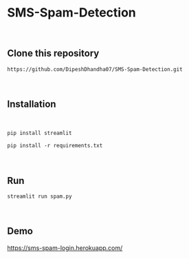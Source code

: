 # SMS-Spam-Detection
<br>

## Clone this repository

```html
https://github.com/DipeshDhandha07/SMS-Spam-Detection.git
```
<br>

## Installation
<br>

```html
pip install streamlit
```
```html
pip install -r requirements.txt
```
<br>

## Run

```html
streamlit run spam.py
```
<br>

## Demo

https://sms-spam-login.herokuapp.com/

